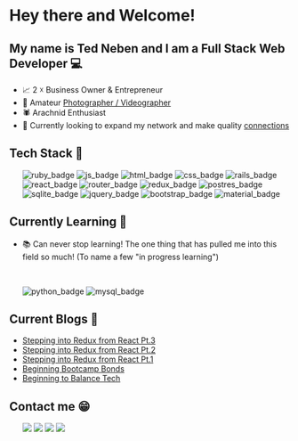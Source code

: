 # Hey there and Welcome!
## My name is Ted Neben and I am a Full Stack Web Developer 💻

- 📈 2 ☓ Business Owner & Entrepreneur
- 📸 Amateur <a href="https://www.instagram.com/newtonheimer/">Photographer / Videographer</a> 
- 🕷 Arachnid Enthusiast 
- 👀 Currently looking to expand my network and make quality <a href="https://www.linkedin.com/in/tedneben/">connections</a>

## Tech Stack 🔧
<ul>
  <img src="https://img.shields.io/badge/Ruby-CC342D?style=for-the-badge&logo=ruby&logoColor=white" alt="ruby_badge">
  <img src="https://img.shields.io/badge/JavaScript-323330?style=for-the-badge&logo=javascript&logoColor=F7DF1E" alt="js_badge">
  <img src="https://img.shields.io/badge/HTML-239120?style=for-the-badge&logo=html5&logoColor=white" alt="html_badge">
  <img src="https://img.shields.io/badge/CSS-239120?&style=for-the-badge&logo=css3&logoColor=white" alt="css_badge">
  <img src="https://img.shields.io/badge/Ruby_on_Rails-CC0000?style=for-the-badge&logo=ruby-on-rails&logoColor=white" alt="rails_badge">
  <img src="https://img.shields.io/badge/React-20232A?style=for-the-badge&logo=react&logoColor=61DAFB" alt="react_badge">
  <img src="https://img.shields.io/badge/React_Router-CA4245?style=for-the-badge&logo=react-router&logoColor=white" alt="router_badge">
  <img src="https://img.shields.io/badge/Redux-593D88?style=for-the-badge&logo=redux&logoColor=white" alt="redux_badge">
  <img src="https://img.shields.io/badge/PostgreSQL-316192?style=for-the-badge&logo=postgresql&logoColor=white" alt="postres_badge">
  <img src="https://img.shields.io/badge/SQLite-07405E?style=for-the-badge&logo=sqlite&logoColor=white" alt="sqlite_badge">
  <img src="https://img.shields.io/badge/jQuery-0769AD?style=for-the-badge&logo=jquery&logoColor=white" alt="jquery_badge">
  <img src="https://img.shields.io/badge/Bootstrap-563D7C?style=for-the-badge&logo=bootstrap&logoColor=white" alt="bootstrap_badge">
  <img src="https://img.shields.io/badge/Material--UI-0081CB?style=for-the-badge&logo=material-ui&logoColor=white" alt="material_badge">
</ul>

## Currently Learning 🧠

- 📚 Can never stop learning! The one thing that has pulled me into this field so much! (To name a few "in progress learning")
<br>
<ul>
    <img src="https://img.shields.io/badge/Python-3776AB?style=for-the-badge&logo=python&logoColor=white" alt="python_badge">
    <img src="https://img.shields.io/badge/MySQL-00000F?style=for-the-badge&logo=mysql&logoColor=white" alt="mysql_badge">
</ul>

## Current Blogs 📖

<!-- BLOG-POST-LIST:START -->
- [Stepping into Redux from React Pt.3](https://tedneben.medium.com/stepping-into-redux-from-react-pt-3-4c81d7651f3e?source=rss-5a9c11d8364c------2)
- [Stepping into Redux from React Pt.2](https://tedneben.medium.com/stepping-into-redux-from-react-pt-2-13ab05998bfc?source=rss-5a9c11d8364c------2)
- [Stepping into Redux from React Pt.1](https://tedneben.medium.com/stepping-into-redux-from-react-pt-1-508966bcfda1?source=rss-5a9c11d8364c------2)
- [Beginning Bootcamp Bonds](https://tedneben.medium.com/beginning-bootcamp-bonds-6afd56734973?source=rss-5a9c11d8364c------2)
- [Beginning to Balance Tech](https://tedneben.medium.com/beginning-to-balance-tech-3c624ebee412?source=rss-5a9c11d8364c------2)
<!-- BLOG-POST-LIST:END -->

## Contact me 😁

<ul>
  <a href="https://tedneben.medium.com/" alt="medium_link"> <img src="https://img.shields.io/badge/Medium-12100E?style=for-the-badge&logo=medium&logoColor=white"></a>
  <a href="https://www.linkedin.com/in/tedneben/" alt="linkedin_link"> <img src="https://img.shields.io/badge/LinkedIn-0077B5?style=for-the-badge&logo=linkedin&logoColor=white"></a>
  <a href="https://www.instagram.com/newtonheimer/" alt="instagram_link"> <img src="https://img.shields.io/badge/Instagram-E4405F?style=for-the-badge&logo=instagram&logoColor=white"></a>
  <a href="https://studio.youtube.com/channel/UCWZ21OZDoSuvv137rC9Ax2A/videos/upload?filter=%5B%5D&sort=%7B%22columnType%22%3A%22date%22%2C%22sortOrder%22%3A%22DESCENDING%22%7D" alt="youtube_link"> <img src="https://img.shields.io/badge/YouTube-FF0000?style=for-the-badge&logo=youtube&logoColor=white"></a>
</ul>
